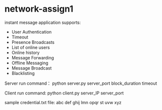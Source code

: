# network-assign1

instant message application supports:
- User Authentication 
- Timeout
- Presence Broadcasts
- List of online users
- Online history
- Message Forwarding 
- Offline Messaging 
- Message Broadcast 
- Blacklisting 

Server run command：
python server.py server_port block_duration timeout

Client run command:
python client.py server_IP server_port

sample credential.txt file:
abc def
ghij lmn
opqr st
uvw xyz
